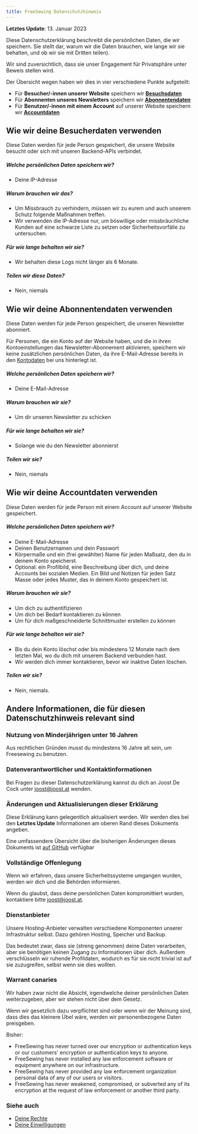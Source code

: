 ```yaml
---
title: FreeSewing Datenschutzhinweis
---
```


**Letztes Update**: 13. Januar 2023

Diese Datenschutzerklärung beschreibt die persönlichen Daten, die wir speichern. Sie stellt dar, warum wir die Daten brauchen, wie lange wir sie behalten, und ob wir sie mit Dritten teilen).

Wir sind zuversichtlich, dass sie unser Engagement für Privatsphäre unter Beweis stellen wird.

Der Übersicht wegen haben wir dies in vier verschiedene Punkte aufgeteilt:

- Für **Besucher/-innen unserer Website** speichern wir **[Besuchsdaten][v]**
- Für **Abonnenten unseres Newsletters** speichern wir **[Abonnentendaten][s]**
- Für **Benutzer/-innen mit einem Account** auf unserer Website speichern wir **[Accountdaten][a]**

## Wie wir deine Besucherdaten verwenden

<Note>
Diese Daten werden für jede Person gespeichert, die unsere Website besucht oder sich mit unseren Backend-APIs verbindet.
</Note>

##### Welche persönlichen Daten speichern wir?

- Deine IP-Adresse

##### Warum brauchen wir das?

- Um Missbrauch zu verhindern, müssen wir zu eurem und auch unserem Schutz folgende Maßnahmen treffen.
- Wir verwenden die IP-Adresse nur, um böswillige oder missbräuchliche Kunden auf eine schwarze Liste zu setzen oder Sicherheitsvorfälle zu untersuchen.

##### Für wie lange behalten wir sie?

- Wir behalten diese Logs nicht länger als 6 Monate.

##### Teilen wir diese Daten?

- Nein, niemals


## Wie wir deine Abonnentendaten verwenden

<Note> 

Diese Daten werden für jede Person gespeichert, die unseren Newsletter abonniert.

Für Personen, die ein Konto auf der Website haben, und die in ihren Kontoeinstellungen das Newsletter-Abonnement aktivieren, speichern wir keine zusätzlichen persönlichen Daten, da ihre E-Mail-Adresse bereits in den [Kontodaten][a] bei uns hinterlegt ist.

</Note>

##### Welche persönlichen Daten speichern wir?

- Deine E-Mail-Adresse

##### Warum brauchen wir sie?

- Um dir unseren Newsletter zu schicken

##### Für wie lange behalten wir sie?

- Solange wie du den Newsletter abonnierst

##### Teilen wir sie?

- Nein, niemals


## Wie wir deine Accountdaten verwenden

<Note>
Diese Daten werden für jede Person mit einem Account auf unserer Website gespeichert.
</Note>

##### Welche persönlichen Daten speichern wir?

- Deine E-Mail-Adresse
- Deinen Benutzernamen und dein Passwort
- Körpermaße und ein (frei gewählter) Name für jeden Maßsatz, den du in deinem Konto speicherst.
- Optional: ein Profilbild, eine Beschreibung über dich, und deine Accounts bei sozialen Medien. Ein Bild und Notizen für jeden Satz Masse oder jedes Muster, das in deinem Konto gespeichert ist.

##### Warum brauchen wir sie?

- Um dich zu authentifizieren
- Um dich bei Bedarf kontaktieren zu können
- Um für dich maßgeschneiderte Schnittmuster erstellen zu können

##### Für wie lange behalten wir sie?

- Bis du dein Konto löschst oder bis mindestens 12 Monate nach dem letzten Mal, wo du dich mit unserem Backend verbunden hast.
- Wir werden dich immer kontaktieren, bevor wir inaktive Daten löschen.

##### Teilen wir sie?

- Nein, niemals.


## Andere Informationen, die für diesen Datenschutzhinweis relevant sind

### Nutzung von Minderjährigen unter 16 Jahren

Aus rechtlichen Gründen musst du mindestens 16 Jahre alt sein, um Freesewing zu benutzen.

### Datenverantwortlicher und Kontaktinformationen

Bei Fragen zu dieser Datenschutzerklärung kannst du dich an Joost De Cock unter joost@joost.at wenden.

### Änderungen und Aktualisierungen dieser Erklärung

Diese Erklärung kann gelegentlich aktualisiert werden. Wir werden dies bei den **Letztes Update** Informationen am oberen Rand dieses Dokuments angeben.

Eine umfassendere Übersicht über die bisherigen Änderungen dieses Dokuments ist [auf GitHub][1] verfügbar

### Vollständige Offenlegung

Wenn wir erfahren, dass unsere Sicherheitssysteme umgangen wurden, werden wir dich und die Behörden informieren.

Wenn du glaubst, dass deine persönlichen Daten kompromittiert wurden, kontaktiere bitte joost@joost.at.

### Dienstanbieter

Unsere Hosting-Anbieter verwalten verschiedene Komponenten unserer Infrastruktur selbst. Dazu gehören Hosting, Speicher und Backup.

Das bedeutet zwar, dass sie (streng genommen) deine Daten verarbeiten, aber sie benötigen keinen Zugang zu Informationen über dich. Außerdem verschlüsseln wir ruhende Profildaten, wodurch es für sie nicht trivial ist auf sie zuzugreifen, selbst wenn sie dies wollten.

### Warrant canaries

Wir haben zwar nicht die Absicht, irgendwelche deiner persönlichen Daten weiterzugeben, aber wir stehen nicht über dem Gesetz.

Wenn wir gesetzlich dazu verpflichtet sind oder wenn wir der Meinung sind, dass dies das kleinere Übel wäre, werden wir personenbezogene Daten preisgeben.

Bisher:

- FreeSewing has never turned over our encryption or authentication keys or our customers' encryption or authentication keys to anyone.
- FreeSewing has never installed any law enforcement software or equipment anywhere on our infrastructure.
- FreeSewing has never provided any law enforcement organization personal data of any of our users or visitors.
- FreeSewing has never weakened, compromised, or subverted any of its encryption at the request of law enforcement or another third party.

### Siehe auch

- [Deine Rechte][2]
- [Deine Einwilligungen][3]

[1]: https://github.com/freesewing/markdown/commits/develop/org/docs/various/privacy

[2]: /docs/about/rights/

[3]: /account/consent/

[v]: #how-we-use-your-visitor-data

[s]: #how-we-use-your-subscriber-data

[a]: #how-we-use-your-account-data
